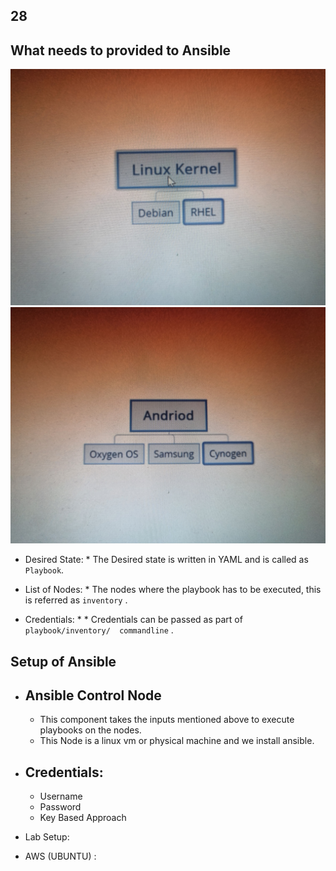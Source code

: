 ##                28
## What needs to provided to Ansible 

![preview](images/a7.jpeg)
![preview](images/a8.jpeg)

* Desired State: 
       * The Desired state is written in YAML and is called as `Playbook`.
    
* List of Nodes:
       *    The nodes where the playbook has to be executed, this is referred as `inventory` .
   
* Credentials:
       *       * Credentials can be passed as part of `playbook/inventory/  commandline` . 

## Setup of Ansible

* ## Ansible Control Node
     * This component takes the inputs mentioned above to execute playbooks on the nodes.
     * This Node is a linux vm or physical machine and we install ansible.
* ## Credentials:
     * Username 
     * Password
     * Key Based Approach  
     
* Lab Setup: 
* AWS (UBUNTU) :
  
            